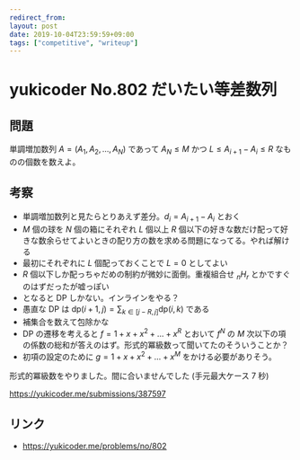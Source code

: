 ```yaml
---
redirect_from:
layout: post
date: 2019-10-04T23:59:59+09:00
tags: ["competitive", "writeup"]
---
```


# yukicoder No.802 だいたい等差数列

## 問題

単調増加数列 $A = (A_1, A_2, \dots, A_N)$ であって $A_N \le M$ かつ $L \le A _ {i + 1} - A _ i \le R$ なものの個数を数えよ。

## 考察

-   単調増加数列と見たらとりあえず差分。$d_i = A _ {i + 1} - A_i$ とおく
-   $M$ 個の球を $N$ 個の箱にそれぞれ $L$ 個以上 $R$ 個以下の好きな数だけ配って好きな数余らせてよいときの配り方の数を求める問題になってる。やれば解ける
-   最初にそれぞれに $L$ 個配っておくことで $L = 0$ としてよい
-   $R$ 個以下しか配っちゃだめの制約が微妙に面倒。重複組合せ ${} _ n H _r$ とかですぐのはずだったが嘘っぽい
-   となると DP しかない。インラインをやる？
-   愚直な DP は $\mathrm{dp}(i + 1, j) = \sum _ {k \in [j - R, j]} \mathrm{dp}(i, k)$ である
-   補集合を数えて包除かな
-   DP の遷移を考えると $f = 1 + x + x^2 + \dots + x^R$ とおいて $f^N$ の $M$ 次以下の項の係数の総和が答えのはず。形式的冪級数って聞いてたのそういうことか？
-   初項の設定のために $g = 1 + x + x^2 + \dots + x^M$ をかける必要がありそう。

形式的冪級数をやりました。間に合いませんでした (手元最大ケース $7$ 秒)

<https://yukicoder.me/submissions/387597>

## リンク

-   <https://yukicoder.me/problems/no/802>
